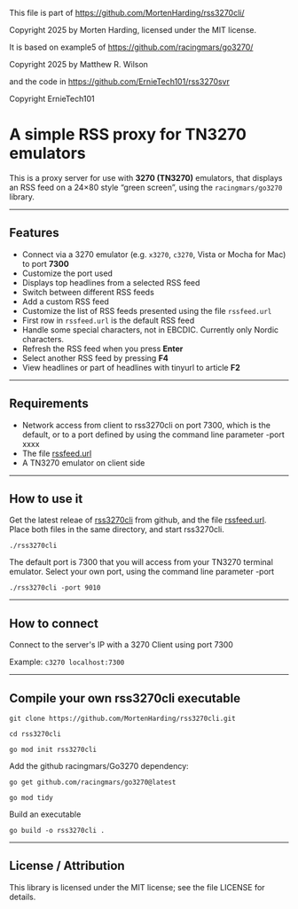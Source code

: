 This file is part of https://github.com/MortenHarding/rss3270cli/

Copyright 2025 by Morten Harding, licensed under the MIT license.

It is based on example5 of https://github.com/racingmars/go3270/

Copyright 2025 by Matthew R. Wilson

and the code in https://github.com/ErnieTech101/rss3270svr

Copyright ErnieTech101

# A simple RSS proxy for TN3270 emulators

This is a proxy server for use with **3270 (TN3270)** emulators, that displays an RSS feed on a 24×80 style “green screen”, using the `racingmars/go3270` library.

---
## Features

- Connect via a 3270 emulator (e.g. `x3270`, `c3270`, Vista or Mocha for Mac) to port **7300**  
- Customize the port used
- Displays top headlines from a selected RSS feed  
- Switch between different RSS feeds
- Add a custom RSS feed
- Customize the list of RSS feeds presented using the file `rssfeed.url`
- First row in `rssfeed.url` is the default RSS feed
- Handle some special characters, not in EBCDIC. Currently only Nordic characters.
- Refresh the RSS feed when you press **Enter**
- Select another RSS feed by pressing **F4**   
- View headlines or part of headlines with tinyurl to article **F2**

---
## Requirements

- Network access from client to rss3270cli on port 7300, which is the default, or to a port defined by using the command line parameter -port xxxx
- The file [rssfeed.url](https://github.com/MortenHarding/rss3270cli/blob/main/rssfeed.url)
- A TN3270 emulator on client side

---
## How to use it

Get the latest releae of [rss3270cli](https://github.com/MortenHarding/rss3270cli/releases) from github, and the file [rssfeed.url](https://github.com/MortenHarding/rss3270cli/blob/main/rssfeed.url). Place both files in the same directory, and start rss3270cli.

 `./rss3270cli`

The default port is 7300 that you will access from your TN3270 terminal emulator.
Select your own port, using the command line parameter -port

 `./rss3270cli -port 9010`

---
## How to connect

Connect to the server's IP with a 3270 Client using port 7300

Example: `c3270 localhost:7300`

---
## Compile your own rss3270cli executable

 `git clone https://github.com/MortenHarding/rss3270cli.git`

 `cd rss3270cli`
 
 `go mod init rss3270cli`

Add the github racingmars/Go3270 dependency:
   
 `go get github.com/racingmars/go3270@latest`
 
 `go mod tidy`

Build an executable

 `go build -o rss3270cli .`
 

---
## License / Attribution

This library is licensed under the MIT license; see the file LICENSE for details.
